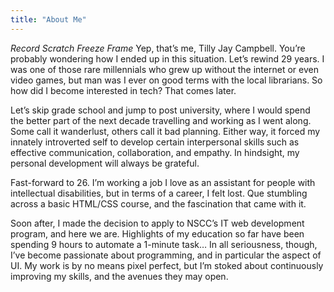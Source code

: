 ```yaml
---
title: "About Me"
---
```


*Record Scratch* *Freeze Frame* Yep, that’s me, Tilly Jay Campbell. You’re probably wondering how I ended up in this situation. Let’s rewind 29 years. I was one of those rare millennials who grew up without the internet or even video games, but man was I ever on good terms with the local librarians. So how did I become interested in tech? That comes later.

Let’s skip grade school and jump to post university, where I would spend the better part of the next decade travelling and working as I went along. Some call it wanderlust, others call it bad planning. Either way, it forced my innately introverted self to develop certain interpersonal skills such as effective communication, collaboration, and empathy. In hindsight, my personal development will always be grateful.

Fast-forward to 26. I’m working a job I love as an assistant for people with intellectual disabilities, but in terms of a career, I felt lost. Que stumbling across a basic HTML/CSS course, and the fascination that came with it.

Soon after, I made the decision to apply to NSCC’s IT web development program, and here we are. Highlights of my education so far have been spending 9 hours to automate a 1-minute task… In all seriousness, though, I’ve become passionate about programming, and in particular the aspect of UI. My work is by no means pixel perfect, but I’m stoked about continuously  improving my skills, and the avenues they may open.